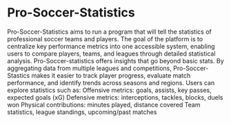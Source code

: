 # Pro-Soccer-Statistics
Pro-Soccer-Statistics aims to run a program that will tell the statistics of professional soccer teams and players. The goal of the platform is to centralize key performance metrics into one accessible system, enabling users to compare players, teams, and leagues through detailed statistical analysis. Pro-Soccer-statistics offers insights that go beyond basic stats. By aggregating data from multiple leagues and competitions, Pro-Soccer-Stastics makes it easier to track player progress, evaluate match performance, and identify trends across seasons and regions.
Users can explore statistics such as:
Offensive metrics: goals, assists, key passes, expected goals (xG)
Defensive metrics: interceptions, tackles, blocks, duels won
Physical contributions: minutes played, distance covered
Team statistics, league standings, upcoming/past matches

